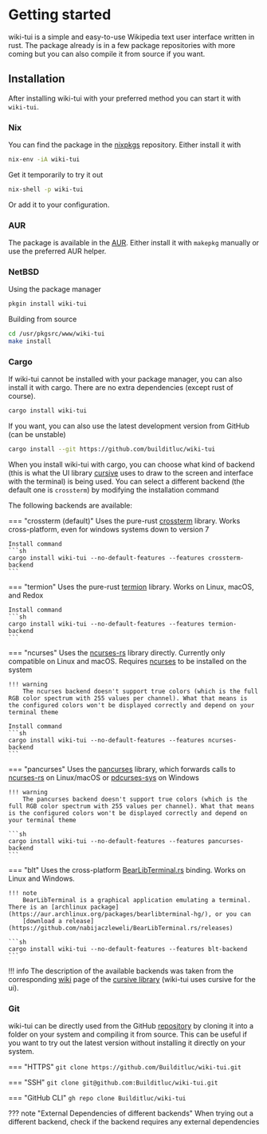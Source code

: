 # Getting started

wiki-tui is a simple and easy-to-use Wikipedia text user interface written in rust. The package already is in a few package repositories with more coming but you can also compile it from source if you want.

## Installation

After installing wiki-tui with your preferred method you can start it with `wiki-tui`.

### Nix

You can find the package in the [nixpkgs](https://search.nixos.org/packages?channel=unstable&show=wiki-tui&from=0&size=50&sort=relevance&type=packages&query=wiki-tui) repository. Either install it with

```sh
nix-env -iA wiki-tui
```

Get it temporarily to try it out

```sh
nix-shell -p wiki-tui
```

Or add it to your configuration.

### AUR

The package is available in the [AUR](https://aur.archlinux.org/packages/wiki-tui). Either install it with `makepkg` manually or use the preferred AUR helper.

### NetBSD

Using the package manager

```sh
pkgin install wiki-tui
```

Building from source

```sh
cd /usr/pkgsrc/www/wiki-tui
make install
```

### Cargo

If wiki-tui cannot be installed with your package manager, you can also install it with cargo. There are no extra dependencies (except rust of course).

```sh
cargo install wiki-tui
```

If you want, you can also use the latest development version from GitHub (can be unstable)

```sh
cargo install --git https://github.com/builditluc/wiki-tui
```

When you install wiki-tui with cargo, you can choose what kind of backend (this is what the UI library [cursive](https://github.com/gyscos/cursive) uses to draw to the screen and interface with the terminal) is being used. You can select a different backend (the default one is `crossterm`) by modifying 
the installation command 

The following backends are available:

=== "crossterm (default)"
    Uses the pure-rust [crossterm](https://github.com/TimonPost/crossterm) library. Works cross-platform, even for windows systems down to version 7

    Install command
    ```sh
    cargo install wiki-tui --no-default-features --features crossterm-backend
    ```

=== "termion"
    Uses the pure-rust [termion](https://github.com/ticki/termion) library. Works on Linux, macOS, and Redox

    Install command
    ```sh
    cargo install wiki-tui --no-default-features --features termion-backend
    ```

=== "ncurses"
    Uses the [ncurses-rs](https://github.com/jeaye/ncurses-rs) library directly. Currently only compatible on Linux and macOS. Requires [ncurses](https://github.com/gyscos/Cursive/wiki/Install-ncurses) to be installed on the system

    !!! warning
        The ncurses backend doesn't support true colors (which is the full RGB color spectrum with 255 values per channel). What that means is the configured colors won't be displayed correctly and depend on your terminal theme

    Install command
    ```sh
    cargo install wiki-tui --no-default-features --features ncurses-backend
    ```

=== "pancurses"
    Uses the [pancurses](https://github.com/ihalila/pancurses) library, which forwards calls to [ncurses-rs](https://github.com/jeaye/ncurses-rs) on Linux/macOS or [pdcurses-sys](https://github.com/ihalila/pdcurses-sys) on Windows

    !!! warning
        The pancurses backend doesn't support true colors (which is the full RGB color spectrum with 255 values per channel). What that means is the configured colors won't be displayed correctly and depend on your terminal theme

    ```sh
    cargo install wiki-tui --no-default-features --features pancurses-backend
    ```

=== "blt"
    Uses the cross-platform [BearLibTerminal.rs](https://github.com/nabijaczleweli/BearLibTerminal.rs) binding. Works on Linux and Windows.

    !!! note
        BearLibTerminal is a graphical application emulating a terminal. There is an [archlinux package](https://aur.archlinux.org/packages/bearlibterminal-hg/), or you can 
        [download a release](https://github.com/nabijaczleweli/BearLibTerminal.rs/releases)

    ```sh
    cargo install wiki-tui --no-default-features --features blt-backend
    ```

!!! info
    The description of the available backends was taken from the corresponding [wiki](https://github.com/gyscos/cursive/wiki/Backends) page of the 
    [cursive library](https://github.com/gyscos/cursive) (wiki-tui uses cursive for the ui).

###  Git

wiki-tui can be directly used from the GitHub [repository](https://github.com/builditluc/wiki-tui) by cloning it into a folder on your system and compiling it from source. This can be useful if you want to try out the latest version
without installing it directly on your system.

=== "HTTPS"
    ```
    git clone https://github.com/Builditluc/wiki-tui.git
    ```

=== "SSH"
    ```
    git clone git@github.com:Builditluc/wiki-tui.git
    ```

=== "GitHub CLI"
    ```
    gh repo clone Builditluc/wiki-tui
    ```

??? note "External Dependencies of different backends"
    When trying out a different backend, check if the backend requires any external dependencies
